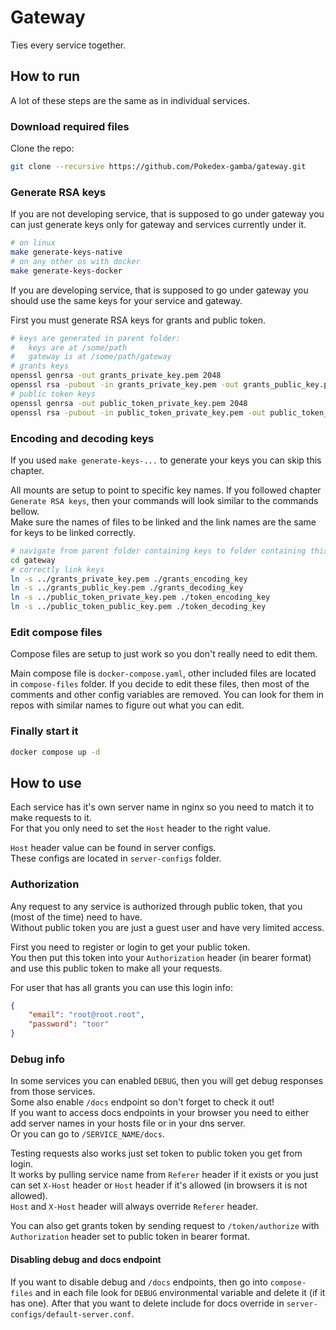 # Gateway

Ties every service together.

## How to run

A lot of these steps are the same as in individual services.

### Download required files

Clone the repo:

```sh
git clone --recursive https://github.com/Pokedex-gamba/gateway.git
```

### Generate RSA keys

If you are not developing service, that is supposed to go under gateway you can just generate keys only for gateway and services currently under it.

```bash
# on linux
make generate-keys-native
# on any other os with docker
make generate-keys-docker
```

If you are developing service, that is supposed to go under gateway you should use the same keys for your service and gateway.

First you must generate RSA keys for grants and public token.

```sh
# keys are generated in parent folder:
#   keys are at /some/path
#   gateway is at /some/path/gateway
# grants keys
openssl genrsa -out grants_private_key.pem 2048
openssl rsa -pubout -in grants_private_key.pem -out grants_public_key.pem
# public token keys
openssl genrsa -out public_token_private_key.pem 2048
openssl rsa -pubout -in public_token_private_key.pem -out public_token_public_key.pem
```

### Encoding and decoding keys

If you used `make generate-keys-...` to generate your keys you can skip this chapter.

All mounts are setup to point to specific key names. If you followed chapter `Generate RSA keys`, then your commands will look similar to the commands bellow.\
Make sure the names of files to be linked and the link names are the same for keys to be linked correctly.

```sh
# navigate from parent folder containing keys to folder containing this repo
cd gateway
# correctly link keys
ln -s ../grants_private_key.pem ./grants_encoding_key
ln -s ../grants_public_key.pem ./grants_decoding_key
ln -s ../public_token_private_key.pem ./token_encoding_key
ln -s ../public_token_public_key.pem ./token_decoding_key
```

### Edit compose files

Compose files are setup to just work so you don't really need to edit them.

Main compose file is `docker-compose.yaml`, other included files are located in `compose-files` folder. If you decide to edit these files, then most of the comments and other config variables are removed. You can look for them in repos with similar names to figure out what you can edit.


### Finally start it

```sh
docker compose up -d
```

## How to use

Each service has it's own server name in nginx so you need to match it to make requests to it.\
For that you only need to set the `Host` header to the right value.

`Host` header value can be found in server configs.\
These configs are located in `server-configs` folder.

### Authorization

Any request to any service is authorized through public token, that you (most of the time) need to have.\
Without public token you are just a guest user and have very limited access.

First you need to register or login to get your public token.\
You then put this token into your `Authorization` header (in bearer format) and use this public token to make all your requests.

For user that has all grants you can use this login info:
```json
{
    "email": "root@root.root",
    "password": "toor"
}
```

### Debug info

In some services you can enabled `DEBUG`, then you will get debug responses from those services.\
Some also enable `/docs` endpoint so don't forget to check it out!\
If you want to access docs endpoints in your browser you need to either add server names in your hosts file or in your dns server.\
Or you can go to `/SERVICE_NAME/docs`.

Testing requests also works just set token to public token you get from login.\
It works by pulling service name from `Referer` header if it exists
or you just can set `X-Host` header or `Host` header if it's allowed (in browsers it is not allowed).\
`Host` and `X-Host` header will always override `Referer` header.

You can also get grants token by sending request to `/token/authorize` with `Authorization` header set to public token in bearer format.

#### Disabling debug and docs endpoint

If you want to disable debug and `/docs` endpoints, then go into `compose-files` and in each file look for `DEBUG` environmental variable and delete it (if it has one). After that you want to delete include for docs override in `server-configs/default-server.conf`.
